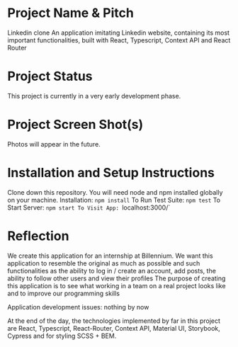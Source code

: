 # Project Name & Pitch

Linkedin clone 
An application imitating Linkedin website, containing its most important functionalities, built with React, Typescript, Context API and React Router

# Project Status

This project is currently in a very early development phase.

# Project Screen Shot(s)

Photos will appear in the future.

# Installation and Setup Instructions
    
Clone down this repository. You will need node and npm installed globally on your machine.
Installation:
`npm install`
To Run Test Suite:
`npm test`
To Start Server:
`npm start
To Visit App:
`localhost:3000/`

# Reflection

We create this application for an internship at Billennium.
We want this application to resemble the original as much as possible and such functionalities as the ability to log in / create an account, add posts, the ability to follow other users and view their profiles
The purpose of creating this application is to see what working in a team on a real project looks like and to improve our programming skills

Application development issues: nothing by now

At the end of the day, the technologies implemented by far in this project are React, Typescript, React-Router, Context API, Material UI, Storybook, Cypress and for styling SCSS + BEM. 
